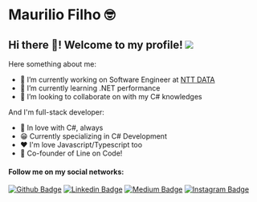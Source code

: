 # Maurilio Filho 🤓

## Hi there 👋! Welcome to my profile! ![](https://komarev.com/ghpvc/?username=mauriliofilho&style=flat-square)

Here something about me:

- 🔭 I’m currently working on Software Engineer at <a href="https://www.nttdata.com/global/en/">NTT DATA</a>
- 🌱 I’m currently learning .NET performance
- 👯 I’m looking to collaborate on with my C# knowledges

And I'm full-stack developer:
 - 💜 In love with C#, always
 - 😁 Currently specializing in C# Development
 - ❤️ I'm love Javascript/Typescript too
 - 🚀 Co-founder of Line on Code!

#### Follow me on my social networks:
[![Github Badge](https://img.shields.io/badge/-Github-000?style=flat-square&logo=Github&logoColor=white&link=https://github.com/mauriliofilho)](https://github.com/mauriliofilho)
[![Linkedin Badge](https://img.shields.io/badge/-LinkedIn-blue?style=flat-square&logo=Linkedin&logoColor=white&link=https://www.linkedin.com/in/mauriliofilho/)](https://www.linkedin.com/in/mauriliofilho/)
[![Medium Badge](https://img.shields.io/badge/-Medium-000000?style=flat-square&labelColor=000000&logo=medium&logoColor=white&link=https://medium.com/@mauriliofilho)](https://medium.com/@mauriliofilho)
[![Instagram Badge](https://img.shields.io/badge/-Instagram-C13584?style=flat-square&labelColor=C13584&logo=instagram&logoColor=white&link=https://www.instagram.com/mauriliobsfilho/)](https://www.instagram.com/mauriliobsfilho/)
